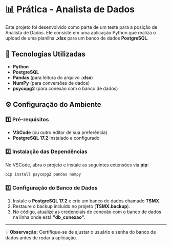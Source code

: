 # 📊 Prática - Analista de Dados  

Este projeto foi desenvolvido como parte de um teste para a posição de Analista de Dados. Ele consiste em uma aplicação Python que realiza o upload de uma planilha **.xlsx** para um banco de dados **PostgreSQL**.  

## 🚀 Tecnologias Utilizadas  
- **Python**  
- **PostgreSQL**  
- **Pandas** (para leitura do arquivo **.xlsx**)  
- **NumPy** (para conversões de dados)  
- **psycopg2** (para conexão com o banco de dados)  

## ⚙️ Configuração do Ambiente  

### 1️⃣ Pré-requisitos  
- **VSCode** (ou outro editor de sua preferência)  
- **PostgreSQL 17.2** instalado e configurado  

### 2️⃣ Instalação das Dependências  
No VSCode, abra o projeto e instale as seguintes extensões via **pip**:  
```bash
pip install psycopg2 pandas numpy
```  

### 3️⃣ Configuração do Banco de Dados  
1. Instale o **PostgreSQL 17.2** e crie um banco de dados chamado **TSMX**.  
2. Restaure o backup incluído no projeto (**TSMX.backup**).  
3. No código, atualize as credenciais de conexão com o banco de dados na linha onde está **"db_conexao"**.  

---

💡 **Observação:** Certifique-se de ajustar o usuário e senha do banco de dados antes de rodar a aplicação.  

